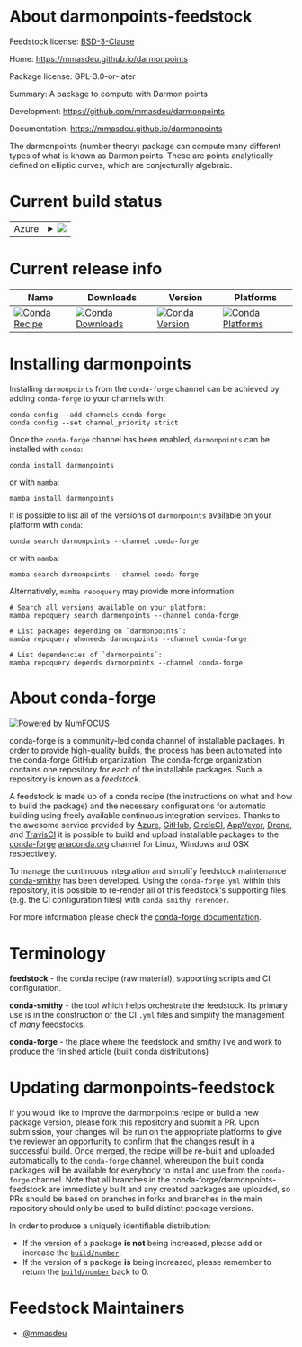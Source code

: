 About darmonpoints-feedstock
============================

Feedstock license: [BSD-3-Clause](https://github.com/conda-forge/darmonpoints-feedstock/blob/main/LICENSE.txt)

Home: https://mmasdeu.github.io/darmonpoints

Package license: GPL-3.0-or-later

Summary: A package to compute with Darmon points

Development: https://github.com/mmasdeu/darmonpoints

Documentation: https://mmasdeu.github.io/darmonpoints

The darmonpoints (number theory) package can compute many different types of what is known as Darmon points. These are points analytically defined on elliptic curves, which are conjecturally algebraic.


Current build status
====================


<table>
    
  <tr>
    <td>Azure</td>
    <td>
      <details>
        <summary>
          <a href="https://dev.azure.com/conda-forge/feedstock-builds/_build/latest?definitionId=21387&branchName=main">
            <img src="https://dev.azure.com/conda-forge/feedstock-builds/_apis/build/status/darmonpoints-feedstock?branchName=main">
          </a>
        </summary>
        <table>
          <thead><tr><th>Variant</th><th>Status</th></tr></thead>
          <tbody><tr>
              <td>linux_64_python3.10.____cpython</td>
              <td>
                <a href="https://dev.azure.com/conda-forge/feedstock-builds/_build/latest?definitionId=21387&branchName=main">
                  <img src="https://dev.azure.com/conda-forge/feedstock-builds/_apis/build/status/darmonpoints-feedstock?branchName=main&jobName=linux&configuration=linux%20linux_64_python3.10.____cpython" alt="variant">
                </a>
              </td>
            </tr><tr>
              <td>linux_64_python3.11.____cpython</td>
              <td>
                <a href="https://dev.azure.com/conda-forge/feedstock-builds/_build/latest?definitionId=21387&branchName=main">
                  <img src="https://dev.azure.com/conda-forge/feedstock-builds/_apis/build/status/darmonpoints-feedstock?branchName=main&jobName=linux&configuration=linux%20linux_64_python3.11.____cpython" alt="variant">
                </a>
              </td>
            </tr><tr>
              <td>linux_64_python3.9.____cpython</td>
              <td>
                <a href="https://dev.azure.com/conda-forge/feedstock-builds/_build/latest?definitionId=21387&branchName=main">
                  <img src="https://dev.azure.com/conda-forge/feedstock-builds/_apis/build/status/darmonpoints-feedstock?branchName=main&jobName=linux&configuration=linux%20linux_64_python3.9.____cpython" alt="variant">
                </a>
              </td>
            </tr><tr>
              <td>osx_64_python3.10.____cpython</td>
              <td>
                <a href="https://dev.azure.com/conda-forge/feedstock-builds/_build/latest?definitionId=21387&branchName=main">
                  <img src="https://dev.azure.com/conda-forge/feedstock-builds/_apis/build/status/darmonpoints-feedstock?branchName=main&jobName=osx&configuration=osx%20osx_64_python3.10.____cpython" alt="variant">
                </a>
              </td>
            </tr><tr>
              <td>osx_64_python3.11.____cpython</td>
              <td>
                <a href="https://dev.azure.com/conda-forge/feedstock-builds/_build/latest?definitionId=21387&branchName=main">
                  <img src="https://dev.azure.com/conda-forge/feedstock-builds/_apis/build/status/darmonpoints-feedstock?branchName=main&jobName=osx&configuration=osx%20osx_64_python3.11.____cpython" alt="variant">
                </a>
              </td>
            </tr><tr>
              <td>osx_64_python3.9.____cpython</td>
              <td>
                <a href="https://dev.azure.com/conda-forge/feedstock-builds/_build/latest?definitionId=21387&branchName=main">
                  <img src="https://dev.azure.com/conda-forge/feedstock-builds/_apis/build/status/darmonpoints-feedstock?branchName=main&jobName=osx&configuration=osx%20osx_64_python3.9.____cpython" alt="variant">
                </a>
              </td>
            </tr>
          </tbody>
        </table>
      </details>
    </td>
  </tr>
</table>

Current release info
====================

| Name | Downloads | Version | Platforms |
| --- | --- | --- | --- |
| [![Conda Recipe](https://img.shields.io/badge/recipe-darmonpoints-green.svg)](https://anaconda.org/conda-forge/darmonpoints) | [![Conda Downloads](https://img.shields.io/conda/dn/conda-forge/darmonpoints.svg)](https://anaconda.org/conda-forge/darmonpoints) | [![Conda Version](https://img.shields.io/conda/vn/conda-forge/darmonpoints.svg)](https://anaconda.org/conda-forge/darmonpoints) | [![Conda Platforms](https://img.shields.io/conda/pn/conda-forge/darmonpoints.svg)](https://anaconda.org/conda-forge/darmonpoints) |

Installing darmonpoints
=======================

Installing `darmonpoints` from the `conda-forge` channel can be achieved by adding `conda-forge` to your channels with:

```
conda config --add channels conda-forge
conda config --set channel_priority strict
```

Once the `conda-forge` channel has been enabled, `darmonpoints` can be installed with `conda`:

```
conda install darmonpoints
```

or with `mamba`:

```
mamba install darmonpoints
```

It is possible to list all of the versions of `darmonpoints` available on your platform with `conda`:

```
conda search darmonpoints --channel conda-forge
```

or with `mamba`:

```
mamba search darmonpoints --channel conda-forge
```

Alternatively, `mamba repoquery` may provide more information:

```
# Search all versions available on your platform:
mamba repoquery search darmonpoints --channel conda-forge

# List packages depending on `darmonpoints`:
mamba repoquery whoneeds darmonpoints --channel conda-forge

# List dependencies of `darmonpoints`:
mamba repoquery depends darmonpoints --channel conda-forge
```


About conda-forge
=================

[![Powered by
NumFOCUS](https://img.shields.io/badge/powered%20by-NumFOCUS-orange.svg?style=flat&colorA=E1523D&colorB=007D8A)](https://numfocus.org)

conda-forge is a community-led conda channel of installable packages.
In order to provide high-quality builds, the process has been automated into the
conda-forge GitHub organization. The conda-forge organization contains one repository
for each of the installable packages. Such a repository is known as a *feedstock*.

A feedstock is made up of a conda recipe (the instructions on what and how to build
the package) and the necessary configurations for automatic building using freely
available continuous integration services. Thanks to the awesome service provided by
[Azure](https://azure.microsoft.com/en-us/services/devops/), [GitHub](https://github.com/),
[CircleCI](https://circleci.com/), [AppVeyor](https://www.appveyor.com/),
[Drone](https://cloud.drone.io/welcome), and [TravisCI](https://travis-ci.com/)
it is possible to build and upload installable packages to the
[conda-forge](https://anaconda.org/conda-forge) [anaconda.org](https://anaconda.org/)
channel for Linux, Windows and OSX respectively.

To manage the continuous integration and simplify feedstock maintenance
[conda-smithy](https://github.com/conda-forge/conda-smithy) has been developed.
Using the ``conda-forge.yml`` within this repository, it is possible to re-render all of
this feedstock's supporting files (e.g. the CI configuration files) with ``conda smithy rerender``.

For more information please check the [conda-forge documentation](https://conda-forge.org/docs/).

Terminology
===========

**feedstock** - the conda recipe (raw material), supporting scripts and CI configuration.

**conda-smithy** - the tool which helps orchestrate the feedstock.
                   Its primary use is in the construction of the CI ``.yml`` files
                   and simplify the management of *many* feedstocks.

**conda-forge** - the place where the feedstock and smithy live and work to
                  produce the finished article (built conda distributions)


Updating darmonpoints-feedstock
===============================

If you would like to improve the darmonpoints recipe or build a new
package version, please fork this repository and submit a PR. Upon submission,
your changes will be run on the appropriate platforms to give the reviewer an
opportunity to confirm that the changes result in a successful build. Once
merged, the recipe will be re-built and uploaded automatically to the
`conda-forge` channel, whereupon the built conda packages will be available for
everybody to install and use from the `conda-forge` channel.
Note that all branches in the conda-forge/darmonpoints-feedstock are
immediately built and any created packages are uploaded, so PRs should be based
on branches in forks and branches in the main repository should only be used to
build distinct package versions.

In order to produce a uniquely identifiable distribution:
 * If the version of a package **is not** being increased, please add or increase
   the [``build/number``](https://docs.conda.io/projects/conda-build/en/latest/resources/define-metadata.html#build-number-and-string).
 * If the version of a package **is** being increased, please remember to return
   the [``build/number``](https://docs.conda.io/projects/conda-build/en/latest/resources/define-metadata.html#build-number-and-string)
   back to 0.

Feedstock Maintainers
=====================

* [@mmasdeu](https://github.com/mmasdeu/)

